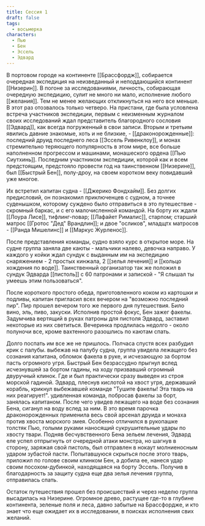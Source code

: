 ```yaml
---
title: Сессия 1
draft: false
tags:
  - восьмерка
characters:
  - Пью
  - Бен
  - Эссель
  - Эдвард
---
```

 В портовом городе на континенте [[Брассфордж]], собирается очередная экспедиция на неизведанный и неподдающийся континент [[Низерин]]. В погоне за исследованиями, личность, собирающая очередную экспедицию, сулит не много ни мало, исполнение любого [[желания]]. Тем не менее желающих откликнуться на него все меньше. В этот раз отозвалось только четверо. На пристани, где была условлена встреча участников экспедиции, первым с неизменным журналом своих исследований ждал представитель благородного сословия [[Эдвард]], как всегда погруженный в свои записи. Вторым и третьим явились давние знакомые, хоть и не близкие, - [[драконорожденные]]: последний друид последнего леса [[Эссель Ривенклоу]], и монах стремительно теряющего популярность в этом мире, все больше наполненном прогрессом и машинами, монашеского ордена [[Пью Сиутхинь]]. Последним участником экспедиции, которой как и всем предстоящим, предстояло провести год на таинственном [[Низерине]], был [[Быстрый Бен]], полу-дроу, на своем коротком веку повидавший уже многое.

Их встретил капитан судна - [[Джерико Фондхайм]]. Без долгих предисловий, он познакомил приключенцев с судном, а точнее суденышком, которому суждено было отправиться в это путешествие - скромный баркас, и с его малочисленной командой. На борту их ждали [[Лоура Лисе]], тифлинг-повар; [[Лафайет Рималис]], старпом; старший матрос [[Гротос "Дед" Врандлин]]; и двое "осликов", младщтх матросов - [[Ранда Мишелинс]] и [[Маркус Журленос]]. 

После представления команды, судно взяло курс в открытое море. На судне группа заняла две каюты - мальчики налево, девочка направо. У каждого у койки ждал сундук с выданным им на экспедицию снаряжением - 2 простых кинжала, 2 [[зелья лечения]] и [[кольцо хождения по воде]]. Таинственный организатор так же положил в сундук Эдварда [[пистоль]] с 60 патронами и запиской - "Я слышал ты умеешь этим пользоваться". 

После короткого простого обеда, приготовленного коком из картошки и подливы, капитан пригласил всех вечером на "возможно последний пир". Пир прошел вечером того же первого дня путешествия. Било вино, эль, пиво, закуски. Исполнив простой фокус, Бен зажег факелы. Задумчива вертящий в руках патроны для пистоля Эдвард, заставил некоторые из них светиться. Вечеринка продлилась недолго - около полуночи все, кроме вахтенного разошлись по каютам спать.

Долго поспать им все же не пришлось. Полчаса спустя всех разбудил крик с палубы. выбежав на палубу судна, группа увидела лежащего без сознания капитана, обломок факела в руке, и исчезающую за бортом пасть огромного угря. Быстрый Бен безрассудно прыгнул вслед исчезнувшей за бортом гадины, на ходу призвавший огромный двуручный клинок. Где и был практически сразу выведен из строя морской гадиной. Эдвард, плеснув кислотой на хвост угря, державший корабль, крикнул выбежавшей команде "Тушите факелы! Эта тварь на них реагирует!". удивленная команда, побросав факелы за борт, занялась капитаном. После чего увидев лежащего на воде без сознания Бена, сиганул на воду вслед за ним. В это время парочка драконорожденных применила весь свой арсенал друида и монаха против хвоста морского змея. Особенно отличился в рукопашке толстяк Пью, голыми руками наносящий сукрушительные удары по хвосту твари. Подняв бесчувственного Бена зельем лечения, Эдвард еле успел отпрыгнуть от очередной атаки монстра, но шагнув в сторону, заряжая свой пистоль, был отправлен в нокаут молниеносным ударом зубастой пасти. Попытавшуюся скрыться после этого тварь, приложил по голове своим клинком Бен, а добила ее, нанеся удар своим посохом-дубинкой, находящаяся на борту Эссель. Получив в благодарность за защиту судна еще два зелья лечения группа, отправилась спать.

Остаток путешествия прошел без происшествий и через неделю группа высадилась на Низерине. Огромное древо, растущее где-то в глубине континента, зеленые поля и леса, давно забытые на Брассфордже, и кто знает что еще ожидает их в исследовании, в поисках исполнения свих желаний.